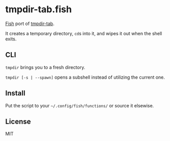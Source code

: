 # tmpdir-tab.fish

[Fish](http://fishshell.com/) port of [tmpdir-tab](https://github.com/mafintosh/tmpdir-tab).

It creates a temporary directory, `cd`s into it, and wipes it out when the shell exits.

## CLI

`tmpdir` brings you to a fresh directory.

`tmpdir [-s | --spawn]` opens a subshell instead of utilizing the current one.

## Install

Put the script to your `~/.config/fish/functions/` or source it elsewise.

## License

MIT
